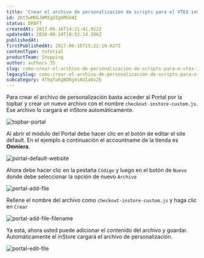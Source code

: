 ```yaml
---
title: 'Crear el archivo de personalización de scripts para el VTEX inStore'
id: 2Kt5wMKGJWMIgOIg6MGkWI
status: DRAFT
createdAt: 2017-06-16T14:21:41.912Z
updatedAt: 2020-08-20T18:52:14.286Z
publishedAt: 
firstPublishedAt: 2017-06-16T15:22:19.827Z
contentType: tutorial
productTeam: Shopping
author: authors_35
slug: como-crear-el-archivo-de-personalizacion-de-scripts-para-o-vtex-instore
legacySlug: como-crear-el-archivo-de-personalizacion-de-scripts-para-o-vtex-instore
subcategory: 4T6qfa6gNO6g4sAUIa6s2G
---
```


Para crear el archivo de personalización basta acceder al Portal por la topbar y crear un nuevo archivo con el nombre `checkout-instore-custom.js`. Ese archivo lo cargará el inStore automáticamente.

![topbar-portal](//images.contentful.com/alneenqid6w5/2Xenr5P0EMKCAyOq2Qmiaw/98fa99c841313072099b11553785660e/topbar-portal.png)

Al abrir el módulo del Portal debe hacer clic en el botón de editar el site default. En el ejemplo a continuación el accountname de la tienda es __Omniera__.

![portal-default-website](//images.contentful.com/alneenqid6w5/7GHyB8nH6o62e4MWsskgCI/e5066603fe42d311f30b47055cca9cbf/portal-default-website.png)

Ahora debe hacer clic en la pestaña `Código` y luego en el botón de `Nuevo` donde debe seleccionar la opción de nuevo `Archivo`

![portal-add-file](//images.contentful.com/alneenqid6w5/1qDZc7Yj6wyaAkIaIEMEeI/461efb062c3cc02c11084908bbb01ecc/portal-add-file.png)

Rellene el nombre del archivo como `checkout-instore-custom.js` y haga clic en `Crear`

![portal-add-file-filename](//images.contentful.com/alneenqid6w5/6vdp46Cv0AgG6caSgQOe2i/3026dfc7f1de5e7b828863b5435a99c1/portal-add-file-filename.png)

Ya está, ahora usted puede adicionar el contenido del archivo y guardar. Automáticamente el inStore cargará el archivo de personalización.

![portal-edit-file](//images.contentful.com/alneenqid6w5/7HxG61bw1aW0yuK6OIycyU/dde5f00b9aeec4bbc05b7b18ebd1b0f3/portal-edit-file.png)
